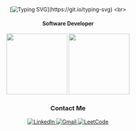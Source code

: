 
<div id="header" align="center">

 [![Typing SVG](https://readme-typing-svg.herokuapp.com?color=%2336BCF7&center=true&vCenter=true&size=26&width=600&lines=Hi+there+👋,+I+am+Dana;)](https://git.io/typing-svg)
 <br>
 
 #### Software Developer

</div>



<div align="center">
  <img style="height: 160px;" src="https://github-readme-stats.vercel.app/api/top-langs/?username=mystpen&layout=donut&theme=nord"/>
 <img style="height: 160px;" src="https://leetcard.jacoblin.cool/danaok?theme=nord"/>
</div>


<div id="badges" align="center">
  
  ### Contact Me
 
   <a href="https://www.linkedin.com/in/dana-okshiyeva-a76ab9261/" target="_new">
      <img src="https://img.shields.io/badge/Linkedin-Okshiyeva-blue?logo=Linkedin" alt="LinkedIn"/>
  </a>
  <a href="mailto: okshieva@gmail.com" target="_new">
    <img src="https://img.shields.io/badge/Gmail-Okshiyeva-red?logo=Gmail" alt="Gmail"/>
  </a>
  
  <a href="https://leetcode.com/danaok/" target="_new">
    <img src="https://img.shields.io/badge/leetcode-Okshiyeva-yellow?logo=LeetCode" alt="LeetCode"/>
  </a>
<!--   <img src="https://komarev.com/ghpvc/?username=Okshiyeva&color=green" alt="Profile views"/> -->
  
</div>




